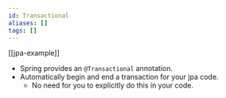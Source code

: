 ```yaml
---
id: Transactional
aliases: []
tags: []
---
```


[[jpa-example]]

- Spring provides an `@Transactional` annotation.
- Automatically begin and end a transaction for your jpa code.
    - No need for you to explicitly do this in your code.
